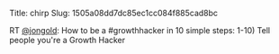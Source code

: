 Title: chirp
Slug: 1505a08dd7dc85ec1cc084f885cad8bc

RT <a href="http://twitter.com/jongold">@jongold</a>: How to be a #growthhacker in 10 simple steps:
1-10) Tell people you're a Growth Hacker
